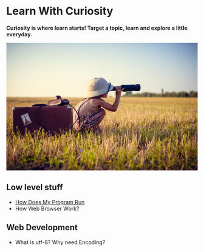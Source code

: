 # Learn With Curiosity

**Curiosity is where learn starts! Target a topic, learn and explore a little everyday.**

![Logo](logo.jpg)  

## Low level stuff

* [How Does My Program Run](Low-Level-Tech/How-Does-Programs-Run.md)
* How Web Browser Work? 


## Web Development

* What is utf-8? Why need Encoding?
